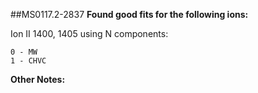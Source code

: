 ##MS0117.2-2837
**Found good fits for the following ions:**

Ion II 1400, 1405 using N components:
```
0 - MW
1 - CHVC
```


**Other Notes:**

